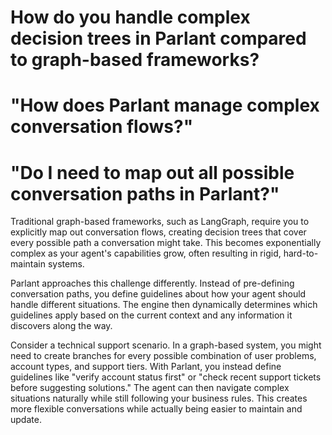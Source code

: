# How do you handle complex decision trees in Parlant compared to graph-based frameworks?

# "How does Parlant manage complex conversation flows?"

# "Do I need to map out all possible conversation paths in Parlant?"

Traditional graph-based frameworks, such as LangGraph, require you to explicitly map out conversation flows, creating decision trees that cover every possible path a conversation might take. This becomes exponentially complex as your agent's capabilities grow, often resulting in rigid, hard-to-maintain systems.

Parlant approaches this challenge differently. Instead of pre-defining conversation paths, you define guidelines about how your agent should handle different situations. The engine then dynamically determines which guidelines apply based on the current context and any information it discovers along the way.

Consider a technical support scenario. In a graph-based system, you might need to create branches for every possible combination of user problems, account types, and support tiers. With Parlant, you instead define guidelines like "verify account status first" or "check recent support tickets before suggesting solutions." The agent can then navigate complex situations naturally while still following your business rules. This creates more flexible conversations while actually being easier to maintain and update.
